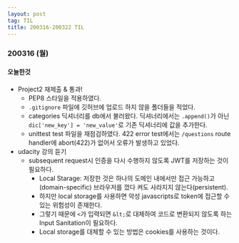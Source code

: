 ```yaml
---
layout: post
tag: TIL
title: 200316-200322 TIL
---
```

### 200316 (월)
#### 오늘한것
- Project2 재제출 & 통과!
  - PEP8 스타일을 적용하였다. 
  - `.gitignore` 파일에 깃허브에 업로드 하지 않을 폴더들을 적었다.
  - categories 딕셔너리를 db에서 불러왔다. 딕셔너리에서는 `.append()`가 아닌 `dic['new_key'] = 'new_value'`로 기존 딕셔너리에 값을 추가한다.
  - unittest test 파일을 재점검하였다. 422 error test에서는 `/questions` route handler에 abort(422)가 없어서 오류가 발생하고 있었다.
- udacity 강의 듣기
  - subsequent request시 인증을 다시 수행하지 않도록 JWT를 저장하는 것이 필요하다. 
    - Local Starage: 저장한 것은 하나의 도메인 내에서만 접근 가능하고(domain-specific) 브라우저를 껐다 켜도 사라지지 않는다(persistent).
    - 하지만 local storage를 사용하면 악성 javascripts로 token에 접근할 수 있는 위험성이 존재한다.
    - 그렇기 때문에 `<`가 입력되면 `&lt;`로 대체하여 코드로 변환되지 않도록 하는 Input Sanitation이 필요하다.
    - Local storage를 대체할 수 있는 방법은 cookies를 사용하는 것이다. 
